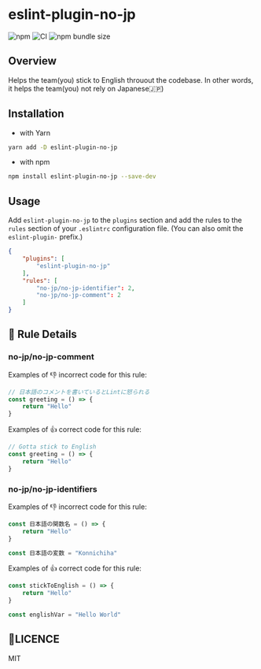# eslint-plugin-no-jp

![npm](https://img.shields.io/npm/v/eslint-plugin-no-jp)
![CI](https://github.com/K-Sato1995/eslint-plugin-no-jp/actions/workflows/github-actions.yml/badge.svg)
![npm bundle size](https://img.shields.io/bundlephobia/minzip/eslint-plugin-no-jp?color=red)

## Overview

Helps the team(you) stick to English throuout the codebase. In other words, it helps the team(you) not rely on Japanese🇯🇵)

## Installation

- with Yarn

```sh
yarn add -D eslint-plugin-no-jp
```

- with npm

```sh
npm install eslint-plugin-no-jp --save-dev
```

## Usage

Add `eslint-plugin-no-jp` to the `plugins` section and add the rules to the `rules` section of your `.eslintrc` configuration file. (You can also omit the `eslint-plugin-` prefix.)

```json
{
    "plugins": [
        "eslint-plugin-no-jp"
    ],
    "rules": [
        "no-jp/no-jp-identifier": 2,
        "no-jp/no-jp-comment": 2
    ]
}
```

## 📖 Rule Details

### no-jp/no-jp-comment

Examples of 👎 incorrect code for this rule:

```js
// 日本語のコメントを書いているとLintに怒られる
const greeting = () => {
    return "Hello"
}
```

Examples of 👍 correct code for this rule:

```js
// Gotta stick to English
const greeting = () => {
    return "Hello"
}
```

### no-jp/no-jp-identifiers

Examples of 👎 incorrect code for this rule:

```js
const 日本語の関数名 = () => {
    return "Hello"
}

const 日本語の変数 = "Konnichiha"
```

Examples of 👍 correct code for this rule:

```js
const stickToEnglish = () => {
    return "Hello"
}

const englishVar = "Hello World"
```

## 📜LICENCE

MIT
